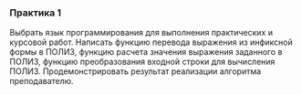 ### Практика 1
Выбрать язык программирования для выполнения практических и курсовой работ. Написать функцию перевода выражения из инфиксной формы в ПОЛИЗ, функцию расчета значения выражения заданного в ПОЛИЗ, функцию преобразования входной строки для вычисления ПОЛИЗ. Продемонстрировать результат реализации алгоритма преподавателю.
